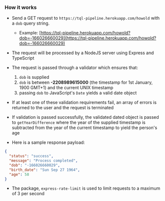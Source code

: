 ### How it works

- Send a GET request to `https://tql-pipeline.herokuapp.com/howold` with a `dob` query string.

  - Example: [https://tql-pipeline.herokuapp.com/howold?dob=-166026660029](https://tql-pipeline.herokuapp.com/howold?dob=-166026660029)

- The request will be processed by a NodeJS server using Express and TypeScript

- The request is passed through a validator which ensures that:

  1. `dob` is supplied
  2. `dob` is between **-2208989615000** (the timestamp for 1st January, 1900 GMT+1) and the current UNIX timestamp
  3. passing `dob` to JavaScript's `Date` yields a valid date object

- If at least one of these validation requirements fail, an array of errors is returned to the user and the request is terminated

- If validation is passed successfully, the validated dated object is passed to `getYearDifference` where the year of the supplied timestamp is subtracted from the year of the current timestamp to yield the person's age

- Here is a sample response payload:

```json
{
  "status": "success",
  "message": "Process completed",
  "dob": "-166026660029",
  "birth_date": "Sun Sep 27 1964",
  "age": 58
}
```

- The package, `express-rate-limit` is used to limit requests to a maximum of 3 per second
